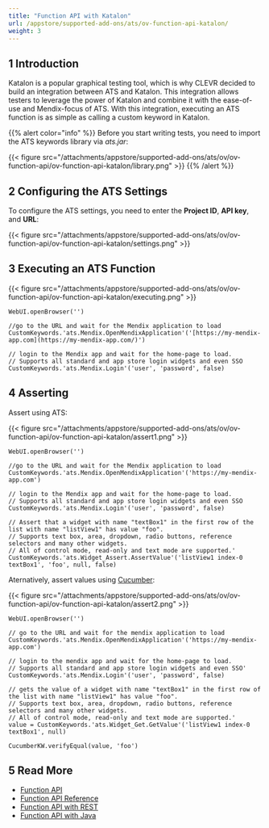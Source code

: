 ```yaml
---
title: "Function API with Katalon"
url: /appstore/supported-add-ons/ats/ov-function-api-katalon/
weight: 3
---
```


## 1 Introduction

Katalon is a popular graphical testing tool, which is why CLEVR decided to build an integration between ATS and Katalon. This integration allows testers to leverage the power of Katalon and combine it with the ease-of-use and Mendix-focus of ATS. With this integration, executing an ATS function is as simple as calling a custom keyword in Katalon.

{{% alert color="info" %}}
Before you start writing tests, you need to import the ATS keywords library via *ats.jar*:<br />

{{< figure src="/attachments/appstore/supported-add-ons/ats/ov/ov-function-api/ov-function-api-katalon/library.png" >}}
{{% /alert %}}

## 2 Configuring the ATS Settings

To configure the ATS settings, you need to enter the **Project ID**, **API key**, and **URL**:

{{< figure src="/attachments/appstore/supported-add-ons/ats/ov/ov-function-api/ov-function-api-katalon/settings.png" >}}

## 3 Executing an ATS Function

{{< figure src="/attachments/appstore/supported-add-ons/ats/ov/ov-function-api/ov-function-api-katalon/executing.png" >}}

```text
WebUI.openBrowser('')

//go to the URL and wait for the Mendix application to load
CustomKeywords.'ats.Mendix.OpenMendixApplication'('[https://my-mendix-app.com](https://my-mendix-app.com/)')

// login to the Mendix app and wait for the home-page to load.  
// Supports all standard and app store login widgets and even SSO
CustomKeywords.'ats.Mendix.Login'('user', 'password', false)
```

## 4 Asserting

Assert using ATS:

{{< figure src="/attachments/appstore/supported-add-ons/ats/ov/ov-function-api/ov-function-api-katalon/assert1.png" >}}

```text
WebUI.openBrowser('')

//go to the URL and wait for the Mendix application to load
CustomKeywords.'ats.Mendix.OpenMendixApplication'('https://my-mendix-app.com')

// login to the Mendix app and wait for the home-page to load.  
// Supports all standard and app store login widgets and even SSO
CustomKeywords.'ats.Mendix.Login'('user', 'password', false)

// Assert that a widget with name "textBox1" in the first row of the list with name "listView1" has value "foo". 
// Supports text box, area, dropdown, radio buttons, reference selectors and many other widgets.
// All of control mode, read-only and text mode are supported.'
CustomKeywords.'ats.Widget_Assert.AssertValue'('listView1 index-0 textBox1', 'foo', null, false)
```

Aternatively, assert values using [Cucumber](https://cucumber.io/):

{{< figure src="/attachments/appstore/supported-add-ons/ats/ov/ov-function-api/ov-function-api-katalon/assert2.png" >}}

```text
WebUI.openBrowser('')
        
// go to the URL and wait for the mendix application to load
CustomKeywords.'ats.Mendix.OpenMendixApplication'('https://my-mendix-app.com')

// login to the mendix app and wait for the home-page to load.
// Supports all standard and app store login widgets and even SSO'
CustomKeywords.'ats.Mendix.Login'('user', 'password', false)

// gets the value of a widget with name "textBox1" in the first row of the list with name "listView1" has value "foo". 
// Supports text box, area, dropdown, radio buttons, reference selectors and many other widgets.
// All of control mode, read-only and text mode are supported.'
value = CustomKeywords.'ats.Widget_Get.GetValue'('listView1 index-0 textBox1', null)

CucumberKW.verifyEqual(value, 'foo')
```

## 5 Read More

* [Function API](/appstore/supported-add-ons/ats/rg-two-function-api/)
* [Function API Reference](/appstore/supported-add-ons/ats/rg-two-function-api-reference/)
* [Function API with REST](/appstore/supported-add-ons/ats/ov-function-api-rest/)
* [Function API with Java](/appstore/supported-add-ons/ats/ov-function-api-java/)
